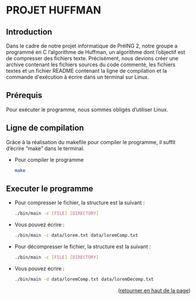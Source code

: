 # PROJET HUFFMAN

<!-- INTRODUCTION -->

## Introduction

Dans le cadre de notre projet informatique de PréING 2, notre groupe a programmé en C l’algorithme de Huffman, un algorithme dont l’objectif est de compresser des fichiers texte. 
Précisément, nous devions créer une archive contenant les fichiers sources du code commenté, les fichiers textes et un fichier README contenant la ligne de compilation et la commande d'exécution à écrire dans un terminal sur Linux. 

## Prérequis

Pour exécuter le programme, nous sommes obligés d’utiliser Linux. 

<!-- LIGNE DE COMPILATION -->

## Ligne de compilation

Grâce à la réalisation du makefile pour compiler le programme, il suffit d’écrire “make” dans le terminal.

- Pour compiler le programme
  ```sh
  make
  ```
## Executer le programme

- Pour compresser le fichier, la structure est la suivant :
  ```sh
  ./bin/main -c [FILE] [DIRECTORY]
  ```

- Vous pouvez écrire : 
  ```sh
  ./bin/main -c data/lorem.txt data/loremComp.txt
  ```

- Pour décompresser le fichier, la structure est la suivant :
  ```sh
  ./bin/main -c [FILE] [DIRECTORY]
  ```

- Vous pouvez écrire :
  ```sh
  ./bin/main -d data/loremComp.txt data/loremDecomp.txt
  ```


<p align="right">(<a href="#top">retourner en haut de la page</a>)</p>




